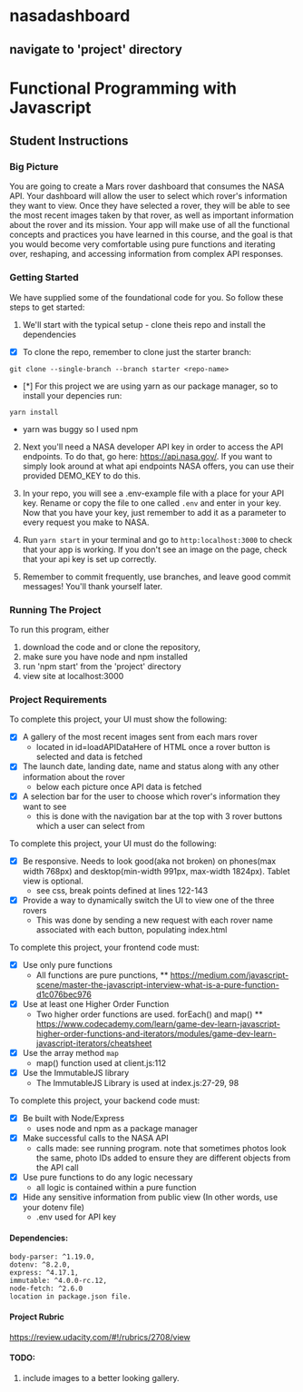 # nasadashboard
## navigate to 'project' directory

# Functional Programming with Javascript

## Student Instructions

### Big Picture

You are going to create a Mars rover dashboard that consumes the NASA API. Your dashboard will allow the user to select which rover's information they want to view. Once they have selected a rover, they will be able to see the most recent images taken by that rover, as well as important information about the rover and its mission. Your app will make use of all the functional concepts and practices you have learned in this course, and the goal is that you would become very comfortable using pure functions and iterating over, reshaping, and accessing information from complex API responses.

### Getting Started

We have supplied some of the foundational code for you. So follow these steps to get started:

1. We'll start with the typical setup - clone theis repo and install the dependencies

- [X] To clone the repo, remember to clone just the starter branch:

```git clone --single-branch --branch starter <repo-name>```

- [*] For this project we are using yarn as our package manager, so to install your depencies run:

```yarn install```

* yarn was buggy so I used npm

2. Next you'll need a NASA developer API key in order to access the API endpoints. To do that, go here: https://api.nasa.gov/. If you want to simply look around at what api endpoints NASA offers, you can use their provided DEMO_KEY to do this.

3. In your repo, you will see a .env-example file with a place for your API key. Rename or copy the file to one called `.env` and enter in your key. Now that you have your key, just remember to add it as a parameter to every request you make to NASA.

5. Run `yarn start` in your terminal and go to `http:localhost:3000` to check that your app is working. If you don't see an image on the page, check that your api key is set up correctly.

6. Remember to commit frequently, use branches, and leave good commit messages! You'll thank yourself later.

### Running The Project
To run this program, either
1. download the code and or clone the repository,
2. make sure you have node and npm installed
3. run 'npm start' from the 'project' directory
4. view site at localhost:3000

### Project Requirements

To complete this project, your UI must show the following:

- [X] A gallery of the most recent images sent from each mars rover
    * located in id=loadAPIDataHere of HTML once a rover button is selected and data is fetched
- [X] The launch date, landing date, name and status along with any other information about the rover
    * below each picture once API data is fetched
- [X] A selection bar for the user to choose which rover's information they want to see
    * this is done with the navigation bar at the top with 3 rover buttons which a user can select from

To complete this project, your UI must do the following:

- [X] Be responsive. Needs to look good(aka not broken) on phones(max width 768px) and desktop(min-width 991px, max-width 1824px). Tablet view is optional.
    * see css, break points defined at lines 122-143
- [X] Provide a way to dynamically switch the UI to view one of the three rovers
    * This was done by sending a new request with each rover name associated with each button, populating index.html

To complete this project, your frontend code must:

- [X] Use only pure functions
    * All functions are pure punctions,
      **  https://medium.com/javascript-scene/master-the-javascript-interview-what-is-a-pure-function-d1c076bec976
- [X] Use at least one Higher Order Function
    * Two higher order functions are used. forEach() and map()
      ** https://www.codecademy.com/learn/game-dev-learn-javascript-higher-order-functions-and-iterators/modules/game-dev-learn-javascript-iterators/cheatsheet
- [X] Use the array method `map`
    * map() function used at client.js:112
- [X] Use the ImmutableJS library
    * The ImmutableJS Library is used at index.js:27-29, 98

To complete this project, your backend code must:

- [X] Be built with Node/Express
    * uses node and npm as a package manager
- [X] Make successful calls to the NASA API
    * calls made: see running program. note that sometimes photos look the same, photo IDs added to ensure they are different objects from the API call
- [X] Use pure functions to do any logic necessary
    * all logic is contained within a pure function
- [X] Hide any sensitive information from public view (In other words, use your dotenv file)
    * .env used for API key

#### Dependencies:
    body-parser: ^1.19.0,
    dotenv: ^8.2.0,
    express: ^4.17.1,
    immutable: ^4.0.0-rc.12,
    node-fetch: ^2.6.0
    location in package.json file.


#### Project Rubric
https://review.udacity.com/#!/rubrics/2708/view

#### TODO:
1. include images to a better looking gallery.
